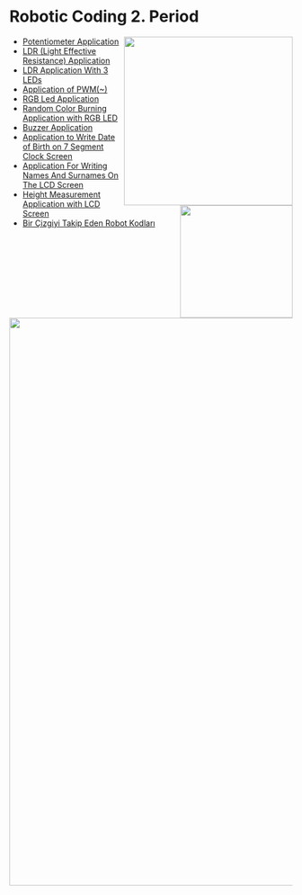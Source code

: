 <!--Height-->
<!--Italic-->
# Robotic Coding 2. Period
<img align='right' src='https://github.com/SelcanTaylan/Robotik-Kodlama-Donem-2/blob/main/gif1.gif' width='300'>
<img align='right' src='https://github.com/SelcanTaylan/Robotik-Kodlama-Donem-2/blob/main/gif4.gif' width='200'>


- [Potentiometer Application](https://github.com/SelcanTaylan/Robotik-Kodlama-Donem-2/tree/main/04.02.2025)
- [LDR (Light Effective Resistance) Application](https://github.com/SelcanTaylan/Robotik-Kodlama-Donem-2/tree/main/11.02.2025)
- [LDR Application With 3 LEDs](https://github.com/SelcanTaylan/Robotik-Kodlama-Donem-2/tree/main/18.02.2025)
- [Application of PWM(~)](https://github.com/SelcanTaylan/Robotik-Kodlama-Donem-2/tree/main/25.02.2025)
- [RGB Led Application](https://github.com/SelcanTaylan/Robotik-Kodlama-Donem-2/tree/main/04.03.2025)
- [Random Color Burning Application with RGB LED](https://github.com/SelcanTaylan/Robotik-Kodlama-Donem-2/tree/main/11.03.2025)
- [Buzzer Application](https://github.com/SelcanTaylan/Robotik-Kodlama-Donem-2/tree/main/18.03.2025)
- [Application to Write Date of Birth on 7 Segment Clock Screen](https://github.com/SelcanTaylan/Robotik-Kodlama-Donem-2/tree/main/08.04.2025/DisplayNum)
- [Application For Writing Names And Surnames On The LCD Screen]( https://github.com/SelcanTaylan/Robotik-Kodlama-Donem-2/tree/main/15.04.2025)
- [Height Measurement Application with LCD Screen](https://github.com/SelcanTaylan/Robotik-Kodlama-Donem-2/tree/main/22.04.2025)
- [Bir Çizgiyi Takip Eden Robot Kodları](https://github.com/SelcanTaylan/Robotik-Kodlama-Donem-2/tree/main/robotik)
<img src="https://user-images.githubusercontent.com/74038190/212284115-f47cd8ff-2ffb-4b04-b5bf-4d1c14c0247f.gif" width="1010">
<br><br>
